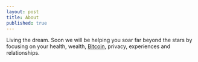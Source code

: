```yaml
---
layout: post
title: About
published: true
---
```

Living the dream. Soon we will be helping you soar far beyond the stars by focusing on your health, wealth, <a href="http://www.bitcoin.kn">Bitcoin</a>, privacy, experiences and relationships.

